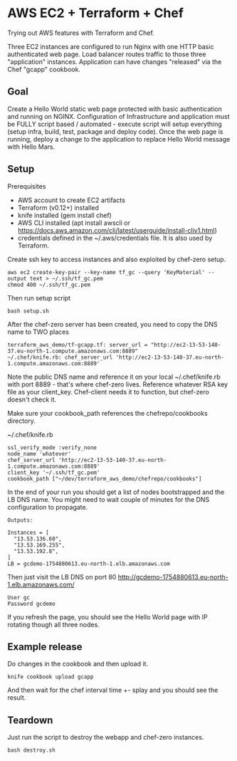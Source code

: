 # AWS EC2 + Terraform + Chef
Trying out AWS features with Terraform and Chef.

Three EC2 instances are configured to run Nginx with one HTTP basic authenticated web page. Load balancer routes traffic to those three "application" instances. Application can have changes "released" via the Chef "gcapp" cookbook.


## Goal

Create a Hello World static web page protected with basic authentication and running on NGINX. Configuration of Infrastructure and application must be FULLY script based / automated - execute script will setup everything (setup infra, build, test, package and deploy code). Once the web page is running, deploy a change to the application to replace Hello World message with Hello Mars.


## Setup

Prerequisites
* AWS account to create EC2 artifacts
* Terraform (v0.12+) installed
* knife installed (gem install chef)
* AWS CLI installed (apt install awscli or https://docs.aws.amazon.com/cli/latest/userguide/install-cliv1.html)
* credentials defined in the ~/.aws/credentials file. It is also used by Terraform.

Create ssh key to access instances and also exploited by chef-zero setup.
```
aws ec2 create-key-pair --key-name tf_gc --query 'KeyMaterial' --output text > ~/.ssh/tf_gc.pem
chmod 400 ~/.ssh/tf_gc.pem
```

Then run setup script
```
bash setup.sh
```
After the chef-zero server has been created, you need to copy the DNS name to TWO places
```
terraform_aws_demo/tf-gcapp.tf: server_url = "http://ec2-13-53-140-37.eu-north-1.compute.amazonaws.com:8889"
~/.chef/knife.rb: chef_server_url 'http://ec2-13-53-140-37.eu-north-1.compute.amazonaws.com:8889'
```

Note the public DNS name and reference it on your local ~/.chef/knife.rb with port 8889 - that's where chef-zero lives. Reference whatever RSA key file as your client_key. Chef-client needs it to function, but chef-zero doesn't check it.

Make sure your cookbook_path references the chefrepo/cookbooks directory.

~/.chef/knife.rb
```
ssl_verify_mode :verify_none
node_name 'whatever'
chef_server_url 'http://ec2-13-53-140-37.eu-north-1.compute.amazonaws.com:8889'
client_key '~/.ssh/tf_gc.pem'
cookbook_path ["~/dev/terraform_aws_demo/chefrepo/cookbooks"]
```

In the end of your run you should get a list of nodes bootstrapped and the LB DNS name. You might need to wait couple of minutes for the DNS configuration to propagate. 

```
Outputs:

Instances = [
  "13.53.136.60",
  "13.53.169.255",
  "13.53.192.8",
]
LB = gcdemo-1754880613.eu-north-1.elb.amazonaws.com
```

Then just visit the LB DNS on port 80 http://gcdemo-1754880613.eu-north-1.elb.amazonaws.com/
```
User gc
Password gcdemo
```

If you refresh the page, you should see the Hello World page with IP rotating though all three nodes.


## Example release
Do changes in the cookbook and then upload it.
```
knife cookbook upload gcapp
```
And then wait for the chef interval time +- splay and you should see the result.


## Teardown

Just run the script to destroy the webapp and chef-zero instances.
```
bash destroy.sh
```